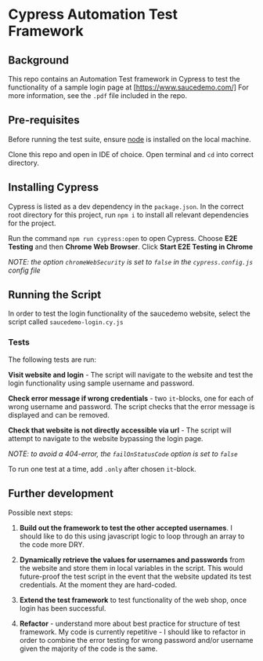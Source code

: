 # Cypress Automation Test Framework

## Background

This repo contains an Automation Test framework in Cypress to test the functionality of a sample login page at [https://www.saucedemo.com/] For more information, see the `.pdf` file included in the repo.

## Pre-requisites

Before running the test suite, ensure [node](https://nodejs.org/en/download) is installed on the local machine.

Clone this repo and open in IDE of choice. Open terminal and `cd` into correct directory.

## Installing Cypress

Cypress is listed as a dev dependency in the `package.json`. In the correct root directory for this project, run `npm i` to install all relevant dependencies for the project.

Run the command `npm run cypress:open` to open Cypress. Choose **E2E Testing** and then **Chrome Web Browser**. Click **Start E2E Testing in Chrome** 

_NOTE: the option `chromeWebSecurity` is set to `false` in the `cypress.config.js` config file_

## Running the Script

In order to test the login functionality of the saucedemo website, select the script called `saucedemo-login.cy.js`

### Tests

The following tests are run:

**Visit website and login** - The script will navigate to the website and test the login functionality using sample username and password. 

**Check error message if wrong credentials** - two `it`-blocks, one for each of wrong username and password. The script checks that the error message is displayed and can be removed.

**Check that website is not directly accessible via url** - The script will attempt to navigate to the website bypassing the login page.

_NOTE: to avoid a 404-error, the `failOnStatusCode` option is set to `false`_

To run one test at a time, add `.only` after chosen `it`-block.

## Further development

Possible next steps:

1. **Build out the framework to test the other accepted usernames**. I should like to do this using javascript logic to loop through an array to the code more DRY.

2. **Dynamically retrieve the values for usernames and passwords** from the website and store them in local variables in the script. This would future-proof the test script in the event that the website updated its test credentials. At the moment they are hard-coded.

3. **Extend the test framework** to test functionality of the web shop, once login has been successful.
   
4. **Refactor** - understand more about best practice for structure of test framework. My code is currently repetitive - I should like to refactor in order to combine the error testing for wrong password and/or username given the majority of the code is the same.